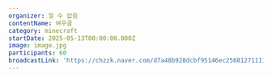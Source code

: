 ```yaml
---
organizer: 알 수 없음
contentName: 여우골
category: minecraft
startDate: 2025-05-13T00:00:00.000Z
image: image.jpg
participants: 60
broadcastLink: 'https://chzzk.naver.com/d7a48b928dcbf95146ec25681271111d'
---
```


